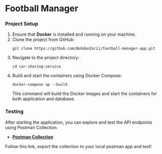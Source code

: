 # Football Manager

### Project Setup
1. Ensure that **Docker** is installed and running on your machine.
2. Clone the project from GitHub:
   ```
   git clone https://github.com/BohdanZorii/football-manager-app.git
   ```
3. Navigate to the project directory:
   ```
   cd car-sharing-service
   ```
4. Build and start the containers using Docker Compose:
   ```
   docker-compose up --build
   ```
   This command will build the Docker images and start the containers for both application and database.

### Testing
After starting the application, you can explore and test the API endpoints using Postman Collection.

- **[Postman Collection](https://www.postman.com/okrepair-team/personal-workspace/collection/z8zurhz/football-manager?action=share&creator=28808144)**

Follow this link, export the collection to your local postman app and test!